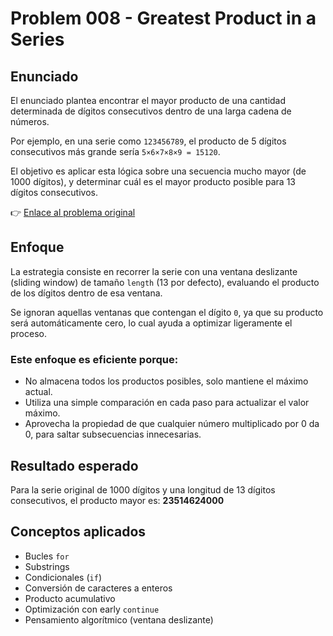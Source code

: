 # Problem 008 - Greatest Product in a Series
## Enunciado
El enunciado plantea encontrar el mayor producto de una cantidad determinada de dígitos consecutivos dentro de una larga cadena de números.

Por ejemplo, en una serie como `123456789`, el producto de 5 dígitos consecutivos más grande sería `5×6×7×8×9 = 15120`.

El objetivo es aplicar esta lógica sobre una secuencia mucho mayor (de 1000 dígitos), y determinar cuál es el mayor producto posible para 13 dígitos consecutivos.

👉 [Enlace al problema original](https://projecteuler.net/problem=8)

## Enfoque
La estrategia consiste en recorrer la serie con una ventana deslizante (sliding window) de tamaño `length` (13 por defecto), evaluando el producto de los dígitos dentro de esa ventana.

Se ignoran aquellas ventanas que contengan el dígito `0`, ya que su producto será automáticamente cero, lo cual ayuda a optimizar ligeramente el proceso.

### Este enfoque es eficiente porque:
- No almacena todos los productos posibles, solo mantiene el máximo actual.
- Utiliza una simple comparación en cada paso para actualizar el valor máximo.
- Aprovecha la propiedad de que cualquier número multiplicado por 0 da 0, para saltar subsecuencias innecesarias.

## Resultado esperado
Para la serie original de 1000 dígitos y una longitud de 13 dígitos consecutivos, el producto mayor es: **23514624000**

## Conceptos aplicados
- Bucles `for`
- Substrings
- Condicionales (`if`)
- Conversión de caracteres a enteros
- Producto acumulativo
- Optimización con early `continue`
- Pensamiento algorítmico (ventana deslizante)
